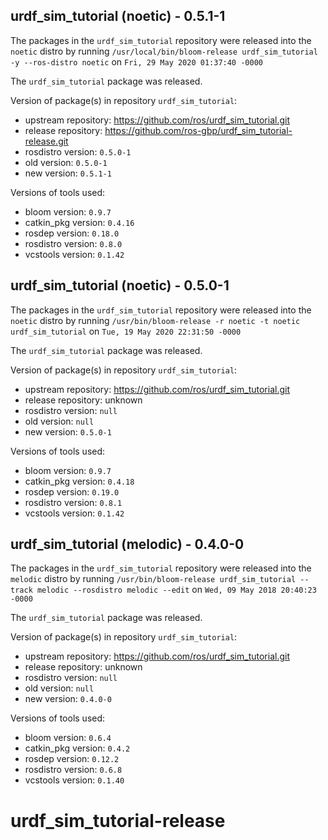 ## urdf_sim_tutorial (noetic) - 0.5.1-1

The packages in the `urdf_sim_tutorial` repository were released into the `noetic` distro by running `/usr/local/bin/bloom-release urdf_sim_tutorial -y --ros-distro noetic` on `Fri, 29 May 2020 01:37:40 -0000`

The `urdf_sim_tutorial` package was released.

Version of package(s) in repository `urdf_sim_tutorial`:

- upstream repository: https://github.com/ros/urdf_sim_tutorial.git
- release repository: https://github.com/ros-gbp/urdf_sim_tutorial-release.git
- rosdistro version: `0.5.0-1`
- old version: `0.5.0-1`
- new version: `0.5.1-1`

Versions of tools used:

- bloom version: `0.9.7`
- catkin_pkg version: `0.4.16`
- rosdep version: `0.18.0`
- rosdistro version: `0.8.0`
- vcstools version: `0.1.42`


## urdf_sim_tutorial (noetic) - 0.5.0-1

The packages in the `urdf_sim_tutorial` repository were released into the `noetic` distro by running `/usr/bin/bloom-release -r noetic -t noetic urdf_sim_tutorial` on `Tue, 19 May 2020 22:31:50 -0000`

The `urdf_sim_tutorial` package was released.

Version of package(s) in repository `urdf_sim_tutorial`:

- upstream repository: https://github.com/ros/urdf_sim_tutorial.git
- release repository: unknown
- rosdistro version: `null`
- old version: `null`
- new version: `0.5.0-1`

Versions of tools used:

- bloom version: `0.9.7`
- catkin_pkg version: `0.4.18`
- rosdep version: `0.19.0`
- rosdistro version: `0.8.1`
- vcstools version: `0.1.42`


## urdf_sim_tutorial (melodic) - 0.4.0-0

The packages in the `urdf_sim_tutorial` repository were released into the `melodic` distro by running `/usr/bin/bloom-release urdf_sim_tutorial --track melodic --rosdistro melodic --edit` on `Wed, 09 May 2018 20:40:23 -0000`

The `urdf_sim_tutorial` package was released.

Version of package(s) in repository `urdf_sim_tutorial`:

- upstream repository: https://github.com/ros/urdf_sim_tutorial.git
- release repository: unknown
- rosdistro version: `null`
- old version: `null`
- new version: `0.4.0-0`

Versions of tools used:

- bloom version: `0.6.4`
- catkin_pkg version: `0.4.2`
- rosdep version: `0.12.2`
- rosdistro version: `0.6.8`
- vcstools version: `0.1.40`


# urdf_sim_tutorial-release